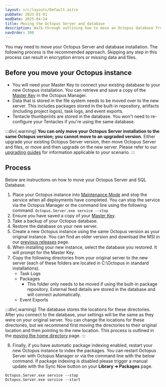 ```yaml
---
layout: src/layouts/Default.astro
pubDate: 2023-01-01
modDate: 2025-04-24
title: Moving the Octopus Server and database
description: Walk-through outlining how to move an Octopus database from one server to another.
navOrder: 300
---
```


You may need to move your Octopus Server and database installation. The following process is the recommended approach. Skipping any step in this process can result in encryption errors or missing data and files.

## Before you move your Octopus instance
- You will need your Master Key to connect your existing database to your new Octopus installation. You can retrieve and save a copy of the [Master Key](/docs/security/data-encryption) in the Octopus Manager.
- Data that is stored in the file system needs to be moved over to the new server. This includes packages stored in the built-in repository, artifacts (including project logos), task logs, and event exports.
- Tentacle thumbprints are stored in the database. You won't need to re-configure your Tentacles if you're using the same database.

:::div{.warning}
**You can only move your Octopus Server installation to the same Octopus version; you cannot move to an upgraded version.** Either upgrade your existing Octopus Server version, then move Octopus Server and files, or move and then upgrade on the new server. Please refer to our [upgrading guides](/docs/administration/upgrading) for information applicable to your scenario.
:::

## Process

Below are instructions on how to move your Octopus Server and SQL Database.

1. Place your Octopus instance into [Maintenance Mode](/docs/administration/managing-infrastructure/maintenance-mode) and stop the service when all deployments have completed. You can stop the service via the Octopus Manager or the command line using the following command.
`Octopus.Server.exe service --stop`
2. Ensure you have saved a copy of your [Master Key](/docs/security/data-encryption#your-master-key).
3. Take a backup of your Octopus database.
4. Restore the database on your new server.
5. Create a new Octopus instance using the same Octopus version as your original instance. You can find an older version and download the MSI in our [previous releases](https://octopus.com/downloads/previous) page.
6. When installing your new instance, select the database you restored. It will prompt for the Master Key.
7. Copy the following directories from your original server to the new server (each of these folders are located in C:\Octopus in standard installations).
   - Task Logs
   - Packages
     - This folder only needs to be moved if using the built-in package repository. External feed details are stored in the database and will connect automatically.
   - Event Exports

:::div{.warning}
The database stores the locations for these directories. After you connect to the database, your settings will be the same as they were on your original server. You can change the locations for these directories, but we recommend first moving the directories to their original location and then pointing to the new location. This process is outlined in the [moving the home directory](/docs/administration/managing-infrastructure/moving-your-octopus/move-the-home-directory) page.
:::

8. Finally, if you have automatic package indexing enabled, restart your new Octopus instance to index the packages. You can restart Octopus Server with Octopus Manager or via the command line with the below command. If package indexing is disabled please trigger a manual update with the Sync Now button on your **Library ➜ Packages** page.
```
Octopus.Server.exe service --stop
Octopus.Server.exe service --start
```
